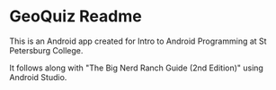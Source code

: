 # GeoQuiz Readme

This is an Android app created for Intro to Android Programming at St Petersburg College.

It follows along with "The Big Nerd Ranch Guide (2nd Edition)" using Android Studio.